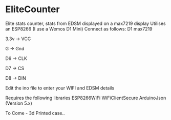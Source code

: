 # EliteCounter
Elite stats counter, stats from EDSM displayed on a max7219 display
Utilises an ESP8266 (I use a Wemos D1 Mini)
Connect as follows:
  D1      max7219
  
  3.3v  -> VCC
  
  G     -> Gnd
  
  D6    -> CLK
  
  D7    -> CS
  
  D8    -> DIN
  
  
  Edit the ino file to enter your WIFI and EDSM details
  
  Requires the following libraries
    ESP8266WiFi
    WiFiClientSecure
    ArduinoJson (Version 5.x)
  
  To Come - 3d Printed case..
